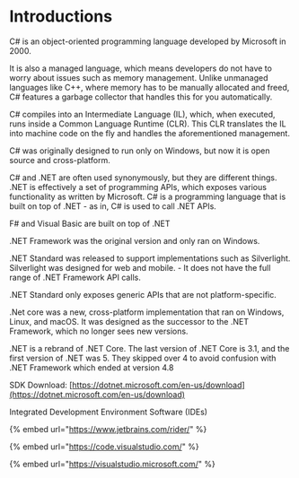 # Introductions

C# is an object-oriented programming language developed by Microsoft in 2000.

It is also a managed language, which means developers do not have to worry about issues such as memory management. Unlike unmanaged languages like C++,  where memory has to be manually allocated and freed, C# features a garbage collector that handles this for you automatically.

C# compiles into an Intermediate Language (IL), which, when executed, runs inside a Common Language Runtime (CLR). This CLR translates the IL into machine code on the fly and handles the aforementioned management.



C# was originally designed to run only on Windows, but now it is open source and cross-platform.



C# and .NET are often used synonymously, but they are different things. .NET is effectively a set of programming APIs, which exposes various functionality as written by Microsoft. C# is a programming language that is built on top of .NET - as in, C# is used to call .NET APIs.

F# and Visual Basic are built on top of .NET



.NET Framework was the original version and only ran on Windows.

.NET Standard was released to support implementations such as Silverlight. Silverlight was designed for web and mobile. - It does not have the full range of .NET Framework API calls.

.NET Standard only exposes generic APIs that are not platform-specific.

.Net core was a new, cross-platform implementation that ran on Windows, Linux, and macOS. It was designed as the successor to the .NET Framework, which no longer sees new versions.

.NET is a rebrand of .NET Core. The last version of .NET Core is 3.1, and the first version of .NET was 5. They skipped over 4 to avoid confusion with .NET Framework which ended at version 4.8



SDK Download: [https://dotnet.microsoft.com/en-us/download](https://dotnet.microsoft.com/en-us/download)



Integrated Development Environment Software (IDEs)

{% embed url="https://www.jetbrains.com/rider/" %}

{% embed url="https://code.visualstudio.com/" %}

{% embed url="https://visualstudio.microsoft.com/" %}



